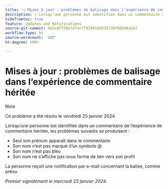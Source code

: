 ```yaml
---
title: '« Mises à jour : problèmes de balisage dans l’expérience de commentaire héritée »'
description: « Lorsqu’une personne est identifiée dans un commentaire de l’expérience de commentaire héritée, plusieurs problèmes se produisent. »
hidefromtoc: true
feature: Updates and Notifications
source-git-commit: 4e5e8ff2bb7d7ac77910910d33573b79d5d4a5d7
workflow-type: ht
source-wordcount: '107'
ht-degree: 100%

---
```



# Mises à jour : problèmes de balisage dans l’expérience de commentaire héritée

>[!NOTE]
>
>Ce problème a été résolu le vendredi 25 janvier 2024.

Lorsqu’une personne est identifiée dans un commentaire de l’expérience de commentaire héritée, les problèmes suivants se produisent :

* Seul son prénom apparaît dans le commentaire
* Son nom n’est pas marqué d’un symbole @
* Son nom n’est pas bleu
* Son nom ne s’affiche pas sous forme de lien vers son profil

La personne reçoit une notification par e-mail concernant la balise, comme prévu.

_Premier signalement le mercredi 23 janvier 2024._
